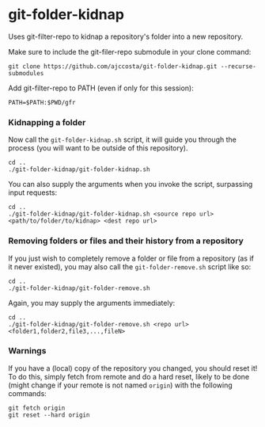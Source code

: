 # git-folder-kidnap
Uses git-filter-repo to kidnap a repository's folder into a new repository. 

Make sure to include the git-filer-repo submodule in your clone command:
```
git clone https://github.com/ajccosta/git-folder-kidnap.git --recurse-submodules
```

Add git-filter-repo to PATH (even if only for this session):
```
PATH=$PATH:$PWD/gfr
```

### Kidnapping a folder
Now call the `git-folder-kidnap.sh` script, it will guide you through the process (you will want to be outside of this repository).
```
cd ..
./git-folder-kidnap/git-folder-kidnap.sh
```

You can also supply the arguments when you invoke the script, surpassing input requests:
```
cd ..
./git-folder-kidnap/git-folder-kidnap.sh <source repo url> <path/to/folder/to/kidnap> <dest repo url>
```

### Removing folders or files and their history from a repository
If you just wish to completely remove a folder or file from a repository (as if it never existed), you may also call the `git-folder-remove.sh` script like so:
```
cd ..
./git-folder-kidnap/git-folder-remove.sh
```

Again, you may supply the arguments immediately:
```
cd ..
./git-folder-kidnap/git-folder-remove.sh <repo url> <folder1,folder2,file3,...,fileN>
```

### Warnings
If you have a (local) copy of the repository you changed, you should reset it! To do this, simply fetch from remote and do a hard reset, likely to be done (might change if your remote is not named `origin`) with the following commands:
```
git fetch origin
git reset --hard origin
```
